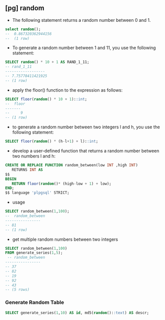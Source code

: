 ## [pg] random
* The following statement returns a random number between 0 and 1.
```sql
select random();
--  0.867320362944156
--  (1 row)

```
* To generate a random number between 1 and 11, you use the following statement:
```sql
SELECT random() * 10 + 1 AS RAND_1_11;
-- rand_1_11
------------------
-- 7.75778411421925
-- (1 row)

```
* apply the floor() function to the expression as follows:
```sql
SELECT floor(random() * 10 + 1)::int;
--  floor
-------
--     9
-- (1 row)
```
* to generate a random number between two integers l and h, you use the following statement:
```sql
SELECT floor(random() * (h-l+1) + l)::int;
```
* develop a user-defined function that returns a random number between two numbers l and h:
```sql
CREATE OR REPLACE FUNCTION random_between(low INT ,high INT)
   RETURNS INT AS
$$
BEGIN
   RETURN floor(random()* (high-low + 1) + low);
END;
$$ language 'plpgsql' STRICT;
```
* usage
```sql
SELECT random_between(1,100);
--  random_between
----------------
-- 81
-- (1 row)
```
* get multiple random numbers between two integers
```sql
SELECT random_between(1,100)
FROM generate_series(1,5);
 -- random_between
----------------
-- 37
-- 82
-- 19
-- 92
-- 43
-- (5 rows)
```

### Generate Random Table
```sql
SELECT generate_series(1,10) AS id, md5(random()::text) AS descr;
```